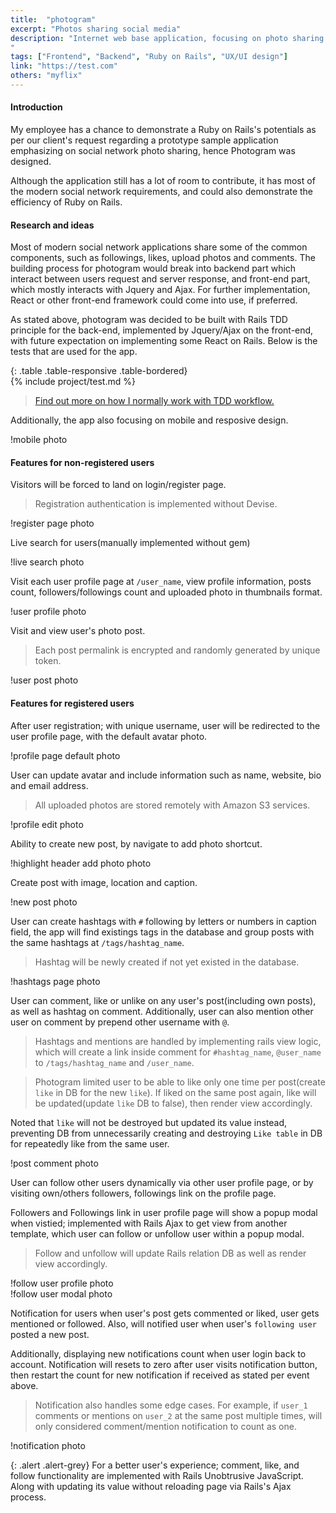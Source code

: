 ```yaml
---
title:  "photogram"
excerpt: "Photos sharing social media"
description: "Internet web base application, focusing on photo sharing and user interacting.
"
tags: ["Frontend", "Backend", "Ruby on Rails", "UX/UI design"]
link: "https://test.com"
others: "myflix"
---
```


#### Introduction
My employee has a chance to demonstrate a Ruby on Rails's potentials as per our client's request regarding a prototype sample application emphasizing on social network photo sharing, hence Photogram was designed.  

Although the application still has a lot of room to contribute, it has most of the modern social network requirements, and could also demonstrate the efficiency of Ruby on Rails.

#### Research and ideas
Most of modern social network applications share some of the common components, such as followings, likes, upload photos and comments. The building process for photogram would break into backend part which interact between users request and server response, and front-end part, which mostly interacts with Jquery and Ajax. For further implementation, React or other front-end framework could come into use, if preferred.

As stated above, photogram was decided to be built with Rails TDD principle for the back-end, implemented by Jquery/Ajax on the front-end, with future expectation on implementing some React on Rails. Below is the tests that are used for the app.

{: .table .table-responsive .table-bordered}  
{% include project/test.md %}

> [Find out more on how I normally work with TDD workflow.]({{"/projects/myflix#tdd_workflow"}})

Additionally, the app also focusing on mobile and resposive design.

!mobile photo 

#### Features for non-registered users
Visitors will be forced to land on login/register page.

> Registration authentication is implemented without Devise.

!register page photo

Live search for users(manually implemented without gem)

!live search photo

Visit each user profile page at `/user_name`, view profile information,
posts count, followers/followings count and uploaded photo in thumbnails format.

!user profile photo

Visit and view user's photo post.

> Each post permalink is encrypted and randomly generated by unique token.

!user post photo

#### Features for registered users
After user registration; with unique username, user will be redirected to the user profile page, with the default avatar photo.

!profile page default photo

User can update avatar and include information such as name, website, bio and email address.

> All uploaded photos are stored remotely with Amazon S3 services.

!profile edit photo

Ability to create new post, by navigate to add photo shortcut.  

!highlight header add photo photo

Create post with image, location and caption.

!new post photo

User can create hashtags with `#` following by letters or numbers in caption field, 
the app will find existings tags in the database and group posts with the same hashtags at `/tags/hashtag_name`.

> Hashtag will be newly created if not yet existed in the database.

!hashtags page photo

User can comment, like or unlike on any user's post(including own posts), as well as hashtag on comment. 
Additionally, user can also mention other user on comment by prepend other username with `@`. 

> Hashtags and mentions are handled by implementing rails view logic, which will create a link inside comment for `#hashtag_name`, `@user_name` to `/tags/hashtag_name` and `/user_name`.

> Photogram limited user to be able to like only one time per post(create `like` in DB for the new `like`). 
If liked on the same post again, like will be updated(update `like` DB to false), then render view accordingly.  

Noted that `like` will not be destroyed but updated its value instead, preventing DB from unnecessarily creating and destroying `Like table` in DB for repeatedly like from the same user. 

!post comment photo

User can follow other users dynamically via other user profile page, or by visiting own/others followers, followings link on the profile page. 

Followers and Followings link in user profile page will show a popup modal when vistied; implemented with Rails Ajax to get view from another template, which user can follow or unfollow user within a popup modal.

> Follow and unfollow will update Rails relation DB as well as render view accordingly.

!follow user profile photo  
!follow user modal photo

Notification for users when user's post gets commented or liked, user gets mentioned or followed. 
Also, will notified user when user's `following user` posted a new post.  

Additionally, displaying new notifications count when user login back to account. Notification will resets to zero after user visits notification button, then restart the count for new notification if received as stated per event above.

> Notification also handles some edge cases. For example, if `user_1` comments or mentions on `user_2` at the same post multiple times, will only considered comment/mention notification to count as one. 

!notification photo

{: .alert .alert-grey}
For a better user's experience; comment, like, and follow functionality are implemented with Rails Unobtrusive JavaScript. Along with updating its value without reloading page via Rails's Ajax process.
